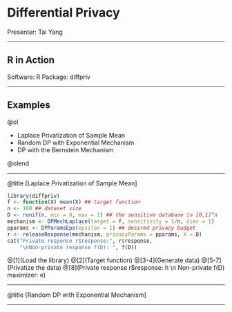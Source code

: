# Differential Privacy

Presenter: Tai Yang


---

## R in Action

Software: R
Package: diffpriv

---

## Examples

@ol

- Laplace Privatization of Sample Mean
- Random DP with Exponential Mechanism
- DP with the Bernstein Mechanism

@olend

---
@title [Laplace Privatization of Sample Mean]

```r
library(diffpriv)
f <- function(X) mean(X) ## target function
n <- 100 ## dataset size
D <- runif(n, min = 0, max = 1) ## the sensitive database in [0,1]^n
mechanism <- DPMechLaplace(target = f, sensitivity = 1/n, dims = 1)
pparams <- DPParamsEps(epsilon = 1) ## desired privacy budget
r <- releaseResponse(mechanism, privacyParams = pparams, X = D)
cat("Private response r$response:", r$response,
    "\nNon-private response f(D): ", f(D))
```

@[1](Load the library)
@[2](Target function)
@[3-4](Generate data)
@[5-7](Privatize the data)
@[8](Private response r$response:  h \n
Non-private f(D) maximizer:  e)

---
@title [Random DP with Exponential Mechanism]

---

